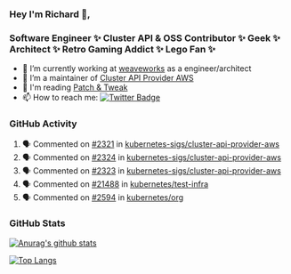 ### Hey I'm Richard 👋, 

<h3 align="left">Software Engineer ✨ Cluster API & OSS Contributor ✨ Geek ✨ Architect ✨ Retro Gaming Addict ✨ Lego Fan ✨</h3>

- 🔭 I’m currently working at [weaveworks](https://github.com/weaveworks) as a engineer/architect
- 👯 I’m a maintainer of [Cluster API Provider AWS](https://github.com/kubernetes-sigs/cluster-api-provider-aws)
- 💬 I'm reading [Patch & Tweak](https://bjooks.com/products/patch-tweak-exploring-modular-synthesis)
- 📫 How to reach me: [![Twitter Badge](https://img.shields.io/badge/-@fruit_case-00acee?style=flat&logo=Twitter&logoColor=white)](https://twitter.com/intent/follow?screen_name=fruit_case "Follow on Twitter")

### GitHub Activity 

<!--START_SECTION:activity-->
1. 🗣 Commented on [#2321](https://github.com/kubernetes-sigs/cluster-api-provider-aws/issues/2321) in [kubernetes-sigs/cluster-api-provider-aws](https://github.com/kubernetes-sigs/cluster-api-provider-aws)
2. 🗣 Commented on [#2324](https://github.com/kubernetes-sigs/cluster-api-provider-aws/issues/2324) in [kubernetes-sigs/cluster-api-provider-aws](https://github.com/kubernetes-sigs/cluster-api-provider-aws)
3. 🗣 Commented on [#2323](https://github.com/kubernetes-sigs/cluster-api-provider-aws/issues/2323) in [kubernetes-sigs/cluster-api-provider-aws](https://github.com/kubernetes-sigs/cluster-api-provider-aws)
4. 🗣 Commented on [#21488](https://github.com/kubernetes/test-infra/issues/21488) in [kubernetes/test-infra](https://github.com/kubernetes/test-infra)
5. 🗣 Commented on [#2594](https://github.com/kubernetes/org/issues/2594) in [kubernetes/org](https://github.com/kubernetes/org)
<!--END_SECTION:activity-->

### GitHub Stats

[![Anurag's github stats](https://github-readme-stats.vercel.app/api?username=richardcase&count_private=true&show_icons=true)](https://github.com/anuraghazra/github-readme-stats)

[![Top Langs](https://github-readme-stats.vercel.app/api/top-langs/?username=richardcase&hide=html&layout=compact)](https://github.com/anuraghazra/github-readme-stats)
